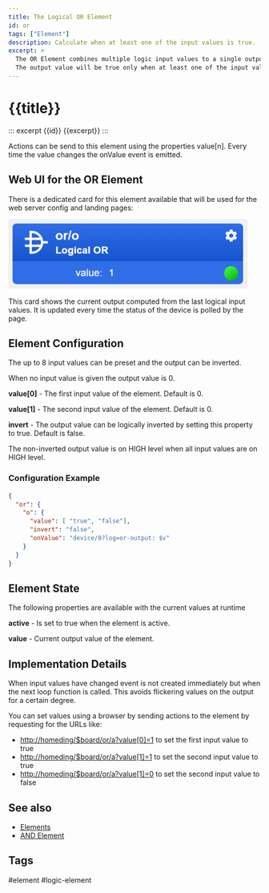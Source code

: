 ```yaml
---
title: The Logical OR Element
id: or
tags: ["Element"]
description: Calculate when at least one of the input values is true.
excerpt: >
  The OR Element combines multiple logic input values to a single output value.
  The output value will be true only when at least one of the input values is true.
---
```


# {{title}}

::: excerpt {{id}}
{{excerpt}}
:::

Actions can be send to this element using the properties value[n].
Every time the value changes the onValue event is emitted.


## Web UI for the OR Element

There is a dedicated card for this element available that will be used for the web server config and landing pages:

![OR Web UI](/elements/orui.png "w400")

This card shows the current output computed from the last logical input values.
It is updated every time the status of the device is polled by the page.


## Element Configuration

<object data="/element.svg?or" type="image/svg+xml"></object>

The up to 8 input values can be preset and the output can be inverted.

When no input value is given the output value is 0.

**value[0]** - The first input value of the element. Default is 0.

**value[1]** - The second input value of the element. Default is 0.

**invert** - The output value can be logically inverted by setting this property to true. Default is false.

The non-inverted output value is on HIGH level when all input values are on HIGH level.


### Configuration Example


``` json
{
  "or": {
    "o": {
      "value": [ "true", "false"],
      "invert": "false",
      "onValue": "device/0?log=or-output: $v"
    }
  }
}
```

## Element State

The following properties are available with the current values at runtime

**active** - Is set to true when the element is active.

**value** - Current output value of the element.


## Implementation Details

When input values have changed event is not created immediately but when the next loop function is called.
This avoids flickering values on the output for a certain degree.

You can set values using a browser by sending actions to the element by requesting for the URLs like:

* <http://homeding/$board/or/a?value[0]=1> to set the first input value to true
* <http://homeding/$board/or/a?value[1]=1> to set the second input value to true
* <http://homeding/$board/or/a?value[1]=0> to set the second input value to false



## See also

* [Elements](/elements/overview.md)
* [AND Element](/elements/and.md)

## Tags
#element #logic-element